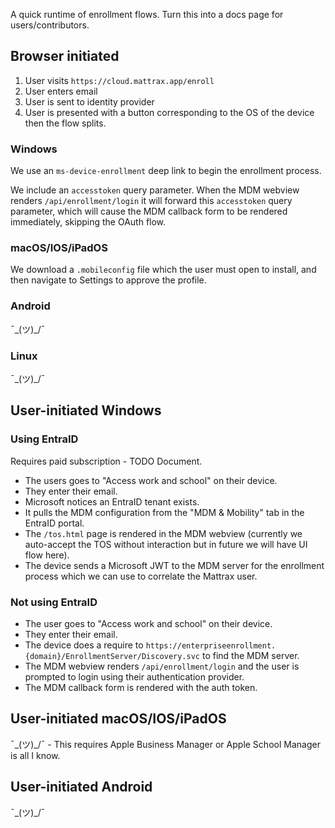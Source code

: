 A quick runtime of enrollment flows. Turn this into a docs page for users/contributors.

## Browser initiated

1. User visits `https://cloud.mattrax.app/enroll`
2. User enters email
3. User is sent to identity provider
4. User is presented with a button corresponding to the OS of the device then the flow splits.

### Windows

We use an `ms-device-enrollment` deep link to begin the enrollment process.

We include an `accesstoken` query parameter. When the MDM webview renders `/api/enrollment/login` it will forward this `accesstoken` query parameter, which will cause the MDM callback form to be rendered immediately, skipping the OAuth flow.

### macOS/IOS/iPadOS

We download a `.mobileconfig` file which the user must open to install, and then navigate to Settings to approve the profile.

### Android

¯\_(ツ)_/¯ 

### Linux

¯\_(ツ)_/¯ 

## User-initiated Windows

### Using EntraID

Requires paid subscription - TODO Document.

 - The users goes to "Access work and school" on their device.
 - They enter their email.
 - Microsoft notices an EntraID tenant exists.
 - It pulls the MDM configuration from the "MDM & Mobility" tab in the EntraID portal.
 - The `/tos.html` page is rendered in the MDM webview (currently we auto-accept the TOS without interaction but in future we will have UI flow here).
 - The device sends a Microsoft JWT to the MDM server for the enrollment process which we can use to correlate the Mattrax user.

### Not using EntraID

 - The user goes to "Access work and school" on their device.
 - They enter their email.
 - The device does a require to `https://enterpriseenrollment.{domain}/EnrollmentServer/Discovery.svc` to find the MDM server.
 - The MDM webview renders `/api/enrollment/login` and the user is prompted to login using their authentication provider.
 - The MDM callback form is rendered with the auth token.

## User-initiated macOS/IOS/iPadOS

¯\_(ツ)_/¯ - This requires Apple Business Manager or Apple School Manager is all I know.

## User-initiated Android

¯\_(ツ)_/¯